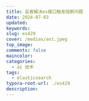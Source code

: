 ```yaml
---
title: 妥善解决es接口触发熔断问题
date: 2024-07-03
updated:
keywords:
slug: es429
cover: /medias/ast.jpeg
top_image:
comments: false
maincolor:
categories:
  - ai 技术
tags:
  - elasticsearch
typora-root-url: ./es429
description:
---
```

